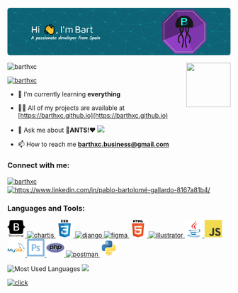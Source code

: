 ![Header](./github-header-image.png)


<!--[![MasterHead](https://media2.giphy.com/media/9JrkkDoJuU0FbdbUZU/giphy.gif?cid=ecf05e473or02ur9tks0dbaqiigkx08ajz8fw46q0gdd3j96&ep=v1_gifs_search&rid=giphy.gif&ct=g)](https://barthxc.github.io)
<h1 align="center">Hi 👋, I'm Bart</h1>
<h3 align="center">A passionate developer from Spain</h3>-->



<p align="left"> <img src="https://komarev.com/ghpvc/?username=barthxc&label=Profile%20views&color=0e75b6&style=flat" alt="barthxc" />  <img style="pointer-events: none;" align="right" width="100" height="100" src="https://em-content.zobj.net/source/microsoft-teams/363/jellyfish_1fabc.png">
</p>

<p align="left"> <a href="https://twitter.com/bart_hxc" target="blank"><img src="https://img.shields.io/twitter/follow/bart_hxc?logo=twitter&style=for-the-badge" alt="barthxc" /></a>  </p>  

- 🌱 I’m currently learning **everything**

- 👨‍💻 All of my projects are available at [https://barthxc.github.io](https://barthxc.github.io)

- 💬 Ask me about **🐜ANTS!❤️** <img style="pointer-events: none;" aling="right" widht="50" height="50" src="https://em-content.zobj.net/source/animated-noto-color-emoji/356/ant_1f41c.gif">

- 📫 How to reach me **barthxc.business@gmail.com**

<h3 align="left">Connect with me:</h3>
<p align="left">
<a href="https://twitter.com/barthxc" target="blank"><img align="center" src="https://raw.githubusercontent.com/rahuldkjain/github-profile-readme-generator/master/src/images/icons/Social/twitter.svg" alt="barthxc" height="30" width="40" /></a>
<a href="https://linkedin.com/in/https://www.linkedin.com/in/pablo-bartolomé-gallardo-8167a81b4/" target="blank"><img align="center" src="https://raw.githubusercontent.com/rahuldkjain/github-profile-readme-generator/master/src/images/icons/Social/linked-in-alt.svg" alt="https://www.linkedin.com/in/pablo-bartolomé-gallardo-8167a81b4/" height="30" width="40" /></a>
</p>

<h3 align="left">Languages and Tools:</h3>
<p align="left"> <a href="https://getbootstrap.com" target="_blank" rel="noreferrer"> <img src="https://raw.githubusercontent.com/devicons/devicon/master/icons/bootstrap/bootstrap-plain-wordmark.svg" alt="bootstrap" width="40" height="40"/> </a> <a href="https://www.chartjs.org" target="_blank" rel="noreferrer"> <img src="https://www.chartjs.org/media/logo-title.svg" alt="chartjs" width="40" height="40"/> </a> <a href="https://www.w3schools.com/css/" target="_blank" rel="noreferrer"> <img src="https://raw.githubusercontent.com/devicons/devicon/master/icons/css3/css3-original-wordmark.svg" alt="css3" width="40" height="40"/> </a> <a href="https://www.djangoproject.com/" target="_blank" rel="noreferrer"> <img src="https://cdn.worldvectorlogo.com/logos/django.svg" alt="django" width="40" height="40"/> </a> <a href="https://www.figma.com/" target="_blank" rel="noreferrer"> <img src="https://www.vectorlogo.zone/logos/figma/figma-icon.svg" alt="figma" width="40" height="40"/> </a> <a href="https://www.w3.org/html/" target="_blank" rel="noreferrer"> <img src="https://raw.githubusercontent.com/devicons/devicon/master/icons/html5/html5-original-wordmark.svg" alt="html5" width="40" height="40"/> </a> <a href="https://www.adobe.com/in/products/illustrator.html" target="_blank" rel="noreferrer"> <img src="https://www.vectorlogo.zone/logos/adobe_illustrator/adobe_illustrator-icon.svg" alt="illustrator" width="40" height="40"/> </a> <a href="https://www.java.com" target="_blank" rel="noreferrer"> <img src="https://raw.githubusercontent.com/devicons/devicon/master/icons/java/java-original.svg" alt="java" width="40" height="40"/> </a> <a href="https://developer.mozilla.org/en-US/docs/Web/JavaScript" target="_blank" rel="noreferrer"> <img src="https://raw.githubusercontent.com/devicons/devicon/master/icons/javascript/javascript-original.svg" alt="javascript" width="40" height="40"/> </a> <a href="https://www.mysql.com/" target="_blank" rel="noreferrer"> <img src="https://raw.githubusercontent.com/devicons/devicon/master/icons/mysql/mysql-original-wordmark.svg" alt="mysql" width="40" height="40"/> </a> <a href="https://www.photoshop.com/en" target="_blank" rel="noreferrer"> <img src="https://raw.githubusercontent.com/devicons/devicon/master/icons/photoshop/photoshop-line.svg" alt="photoshop" width="40" height="40"/> </a> <a href="https://www.php.net" target="_blank" rel="noreferrer"> <img src="https://raw.githubusercontent.com/devicons/devicon/master/icons/php/php-original.svg" alt="php" width="40" height="40"/> </a> <a href="https://postman.com" target="_blank" rel="noreferrer"> <img src="https://www.vectorlogo.zone/logos/getpostman/getpostman-icon.svg" alt="postman" width="40" height="40"/> </a> <a href="https://www.python.org" target="_blank" rel="noreferrer"> <img src="https://raw.githubusercontent.com/devicons/devicon/master/icons/python/python-original.svg" alt="python" width="40" height="40"/> </a> </p>



![Most Used Languages](https://github-readme-stats.vercel.app/api/top-langs/?username=BartHxC&layout=compact&show_icons=true&theme=algolia&border_radius=20) <img style="pointer-events: none;" aling="right" widht="50px" height="50px" src="https://em-content.zobj.net/source/animated-noto-color-emoji/356/jellyfish_1fabc.gif"> 
<p align="left">
<a href="https://barthxc.github.io" target="_blank"> <img width="200" src="https://media2.giphy.com/media/9JrkkDoJuU0FbdbUZU/giphy.gif?cid=ecf05e473or02ur9tks0dbaqiigkx08ajz8fw46q0gdd3j96&ep=v1_gifs_search&rid=giphy.gif&ct=g" alt="click"></a>
</p>










